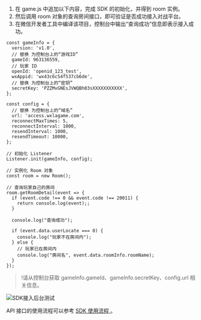 1. 在 game.js 中追加以下内容，完成 SDK 的初始化，并得到 room 实例。
2. 然后调用 room 对象的查询房间接口，即可验证是否成功接入对战平台。
3. 在微信开发者工具中编译该项目，控制台中输出“查询成功”信息即表示接入成功。

```
const gameInfo = {
  version: 'v1.0',
  // 替换 为控制台上的“游戏ID”
  gameId: 963136559,
  // 玩家 ID
  openId: 'openid_123_test',
  wxAppid: 'wx43c6c54f537cb6de',
  // 替换 为控制台上的“密钥”
  secretKey: 'PZZMvGNEsJVWQBh03sXXXXXXXXXXX',
};

const config = {
  // 替换 为控制台上的“域名”
  url: 'access.wxlagame.com',
  reconnectMaxTimes: 5,
  reconnectInterval: 1000,
  resendInterval: 1000,
  resendTimeout: 10000,
};

// 初始化 Listener
Listener.init(gameInfo, config);

// 实例化 Room 对象
const room = new Room();

// 查询玩家自己的房间
room.getRoomDetail(event => {
  if (event.code !== 0 && event.code !== 20011) {
    return console.log(event);;
  }

  console.log("查询成功");

  if (event.data.userLocate === 0) {
    console.log("玩家不在房间内");
  } else {
    // 玩家已在房间内
    console.log("房间名", event.data.roomInfo.roomName);
  }
});
```

>!请从控制台获取 gameInfo.gameId、gameInfo.secretKey、config.url 相关信息。

![SDK接入后台测试](https://main.qcloudimg.com/raw/6c52b8f680d59ac03624cb245b9edbda.png)

API 接口的使用流程可以参考 [SDK 使用流程 ](https://cloud.tencent.com/document/product/1038/33315)。
